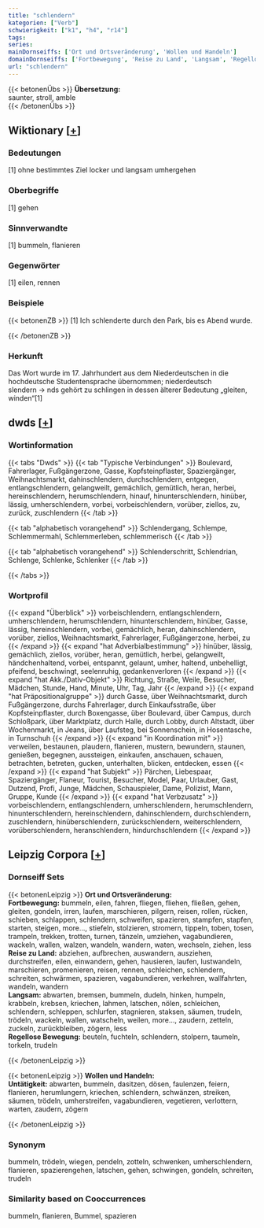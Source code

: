 ```yaml
---
title: "schlendern"
kategorien: ["Verb"]
schwierigkeit: ["k1", "h4", "r14"]
tags:
series:
mainDornseiffs: ['Ort und Ortsveränderung', 'Wollen und Handeln']
domainDornseiffs: ['Fortbewegung', 'Reise zu Land', 'Langsam', 'Regellose Bewegung', 'Untätigkeit']
url: "schlendern"
---
```


{{< betonenÜbs >}}
**Übersetzung:**  
saunter, stroll, amble  
{{< /betonenÜbs >}}

## Wiktionary [[+](https://de.wiktionary.org/wiki/schlendern)]

### Bedeutungen
[1] ohne bestimmtes Ziel locker und langsam umhergehen  

### Oberbegriffe
[1] gehen  

### Sinnverwandte
[1] bummeln, flanieren  

### Gegenwörter
[1] eilen, rennen  

### Beispiele
{{< betonenZB >}}
[1] Ich schlenderte durch den Park, bis es Abend wurde.  

{{< /betonenZB >}}
### Herkunft
Das Wort wurde im 17. Jahrhundert aus dem Niederdeutschen in die hochdeutsche Studentensprache übernommen; niederdeutsch slendern → nds gehört zu schlingen in dessen älterer Bedeutung „gleiten, winden“[1]  



## dwds [[+](https://www.dwds.de/wb/schlendern)]

### Wortinformation
{{< tabs "Dwds" >}}
{{< tab "Typische Verbindungen" >}}
Boulevard, Fahrerlager, Fußgängerzone, Gasse, Kopfsteinpflaster, Spaziergänger, Weihnachtsmarkt, dahinschlendern, durchschlendern, entgegen, entlangschlendern, gelangweilt, gemächlich, gemütlich, heran, herbei, hereinschlendern, herumschlendern, hinauf, hinunterschlendern, hinüber, lässig, umherschlendern, vorbei, vorbeischlendern, vorüber, ziellos, zu, zurück, zuschlendern
{{< /tab >}}

{{< tab "alphabetisch vorangehend" >}}
Schlendergang, Schlempe, Schlemmermahl, Schlemmerleben, schlemmerisch
{{< /tab >}}

{{< tab "alphabetisch vorangehend" >}}
Schlenderschritt, Schlendrian, Schlenge, Schlenke, Schlenker
{{< /tab >}}

{{< /tabs >}}

### Wortprofil
{{< expand "Überblick" >}} vorbeischlendern, entlangschlendern, umherschlendern, herumschlendern, hinunterschlendern, hinüber, Gasse, lässig, hereinschlendern, vorbei, gemächlich, heran, dahinschlendern, vorüber, ziellos, Weihnachtsmarkt, Fahrerlager, Fußgängerzone, herbei, zu {{< /expand >}}
{{< expand "hat Adverbialbestimmung" >}} hinüber, lässig, gemächlich, ziellos, vorüber, heran, gemütlich, herbei, gelangweilt, händchenhaltend, vorbei, entspannt, gelaunt, umher, haltend, unbehelligt, pfeifend, beschwingt, seelenruhig, gedankenverloren {{< /expand >}}
{{< expand "hat Akk./Dativ-Objekt" >}} Richtung, Straße, Weile, Besucher, Mädchen, Stunde, Hand, Minute, Uhr, Tag, Jahr {{< /expand >}}
{{< expand "hat Präpositionalgruppe" >}} durch Gasse, über Weihnachtsmarkt, durch Fußgängerzone, durchs Fahrerlager, durch Einkaufsstraße, über Kopfsteinpflaster, durch Boxengasse, über Boulevard, über Campus, durch Schloßpark, über Marktplatz, durch Halle, durch Lobby, durch Altstadt, über Wochenmarkt, in Jeans, über Laufsteg, bei Sonnenschein, in Hosentasche, in Turnschuh {{< /expand >}}
{{< expand "in Koordination mit" >}} verweilen, bestaunen, plaudern, flanieren, mustern, bewundern, staunen, genießen, begegnen, aussteigen, einkaufen, anschauen, schauen, betrachten, betreten, gucken, unterhalten, blicken, entdecken, essen {{< /expand >}}
{{< expand "hat Subjekt" >}} Pärchen, Liebespaar, Spaziergänger, Flaneur, Tourist, Besucher, Model, Paar, Urlauber, Gast, Dutzend, Profi, Junge, Mädchen, Schauspieler, Dame, Polizist, Mann, Gruppe, Kunde {{< /expand >}}
{{< expand "hat Verbzusatz" >}} vorbeischlendern, entlangschlendern, umherschlendern, herumschlendern, hinunterschlendern, hereinschlendern, dahinschlendern, durchschlendern, zuschlendern, hinüberschlendern, zurückschlendern, weiterschlendern, vorüberschlendern, heranschlendern, hindurchschlendern {{< /expand >}}

## Leipzig Corpora [[+](https://corpora.uni-leipzig.de/en/res?word=schlendern&corpusId=deu_newscrawl-public_2018)]

### Dornseiff Sets
{{< betonenLeipzig >}}
**Ort und Ortsveränderung:**  
**Fortbewegung:** bummeln, eilen, fahren, fliegen, fliehen, fließen, gehen, gleiten, gondeln, irren, laufen, marschieren, pilgern, reisen, rollen, rücken, schieben, schlappen, schlendern, schweifen, spazieren, stampfen, stapfen, starten, steigen, more..., stiefeln, stolzieren, stromern, tippeln, toben, tosen, trampeln, trekken, trotten, turnen, tänzeln, umziehen, vagabundieren, wackeln, wallen, walzen, wandeln, wandern, waten, wechseln, ziehen, less  
**Reise zu Land:** abziehen, aufbrechen, auswandern, ausziehen, durchstreifen, eilen, einwandern, gehen, hausieren, laufen, lustwandeln, marschieren, promenieren, reisen, rennen, schleichen, schlendern, schreiten, schwärmen, spazieren, vagabundieren, verkehren, wallfahrten, wandeln, wandern  
**Langsam:** abwarten, bremsen, bummeln, dudeln, hinken, humpeln, krabbeln, krebsen, kriechen, lahmen, latschen, nölen, schleichen, schlendern, schleppen, schlurfen, stagnieren, staksen, säumen, trudeln, trödeln, wackeln, wallen, watscheln, weilen, more..., zaudern, zetteln, zuckeln, zurückbleiben, zögern, less  
**Regellose Bewegung:** beuteln, fuchteln, schlendern, stolpern, taumeln, torkeln, trudeln  

{{< /betonenLeipzig >}}


{{< betonenLeipzig >}}
**Wollen und Handeln:**  
**Untätigkeit:** abwarten, bummeln, dasitzen, dösen, faulenzen, feiern, flanieren, herumlungern, kriechen, schlendern, schwänzen, streiken, säumen, trödeln, umherstreifen, vagabundieren, vegetieren, verlottern, warten, zaudern, zögern  

{{< /betonenLeipzig >}}

### Synonym
bummeln, trödeln, wiegen, pendeln, zotteln, schwenken, umherschlendern, flanieren, spazierengehen, latschen, gehen, schwingen, gondeln, schreiten, trudeln


### Similarity based on Cooccurrences
bummeln, flanieren, Bummel, spazieren

